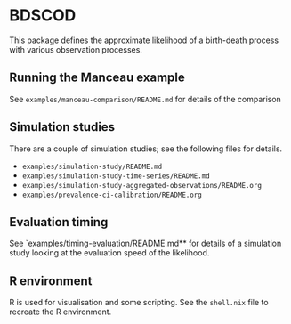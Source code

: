 # BDSCOD

This package defines the approximate likelihood of a birth-death process with
various observation processes.

## Running the Manceau example

See `examples/manceau-comparison/README.md` for details of the comparison

## Simulation studies

There are a couple of simulation studies; see the following files for details.

- `examples/simulation-study/README.md`
- `examples/simulation-study-time-series/README.md`
- `examples/simulation-study-aggregated-observations/README.org`
- `examples/prevalence-ci-calibration/README.org`

## Evaluation timing

See `examples/timing-evaluation/README.md** for details of a simulation study
looking at the evaluation speed of the likelihood.

## R environment

R is used for visualisation and some scripting. See the `shell.nix` file to
recreate the R environment.
